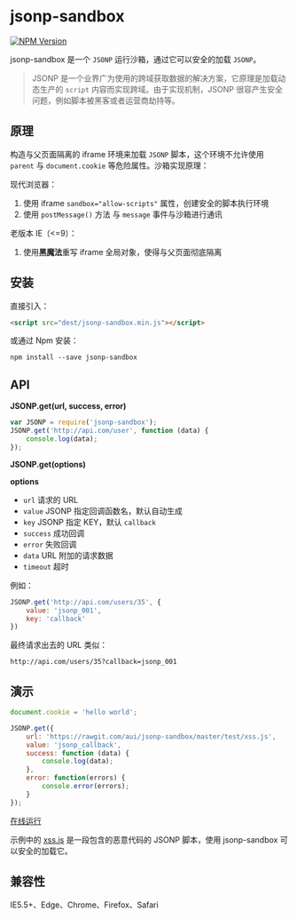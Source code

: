 # jsonp-sandbox

[![NPM Version][npm-image]][npm-url]

jsonp-sandbox 是一个 `JSONP` 运行沙箱，通过它可以安全的加载 `JSONP`。

> JSONP 是一个业界广为使用的跨域获取数据的解决方案，它原理是加载动态生产的 `script` 内容而实现跨域。由于实现机制，JSONP 很容产生安全问题，例如脚本被黑客或者运营商劫持等。

## 原理

构造与父页面隔离的 iframe 环境来加载 `JSONP` 脚本，这个环境不允许使用 `parent` 与 `document.cookie` 等危险属性。沙箱实现原理：

现代浏览器：

1. 使用 iframe `sandbox="allow-scripts"` 属性，创建安全的脚本执行环境
2. 使用 `postMessage()` 方法 与 `message` 事件与沙箱进行通讯

老版本 IE（\<=9）：

1. 使用**黑魔法**重写 iframe 全局对象，使得与父页面彻底隔离

## 安装

直接引入：

``` html
<script src="dest/jsonp-sandbox.min.js"></script>
```

或通过 Npm 安装：

``` shell
npm install --save jsonp-sandbox
```

## API

**JSONP.get(url, success, error)**

``` javascript
var JSONP = require('jsonp-sandbox');
JSONP.get('http://api.com/user', function (data) {
    console.log(data);
});
```

**JSONP.get(options)**

**options**

* `url` 请求的 URL
* `value` JSONP 指定回调函数名，默认自动生成
* `key` JSONP 指定 KEY，默认 `callback`
* `success` 成功回调
* `error` 失败回调
* `data` URL 附加的请求数据
* `timeout` 超时

例如：

``` javascript
JSONP.get('http://api.com/users/35', {
    value: 'jsonp_001',
    key: 'callback'
})
```

最终请求出去的 URL 类似：

```
http://api.com/users/35?callback=jsonp_001
```

## 演示

```javascript
document.cookie = 'hello world';

JSONP.get({
    url: 'https://rawgit.com/aui/jsonp-sandbox/master/test/xss.js',
    value: 'jsonp_callback',
    success: function (data) {
        console.log(data);
    },
    error: function(errors) {
        console.error(errors);
    }
});
```

[在线运行](https://rawgit.com/aui/jsonp-sandbox/master/test/xss.html)

示例中的 [xss.js](https://rawgit.com/aui/jsonp-sandbox/master/test/xss.js) 是一段包含的恶意代码的 JSONP 脚本，使用 jsonp-sandbox 可以安全的加载它。

## 兼容性

IE5.5+、Edge、Chrome、Firefox、Safari

[npm-image]: https://img.shields.io/npm/v/jsonp-sandbox.svg
[npm-url]: https://npmjs.org/package/jsonp-sandbox